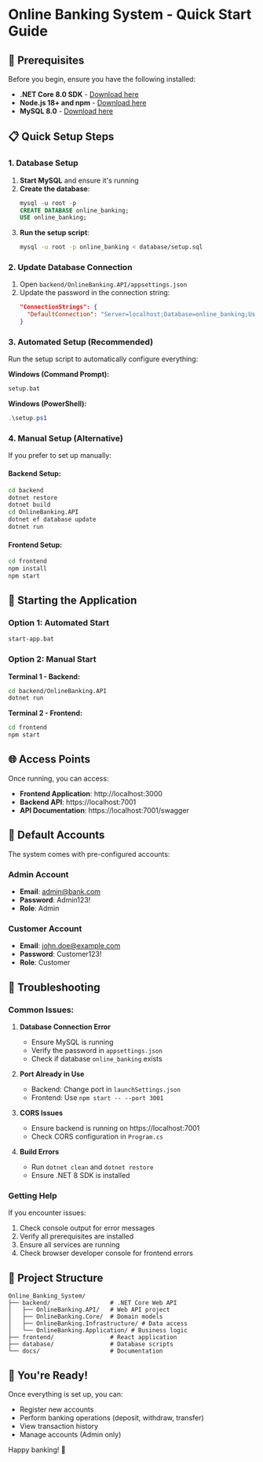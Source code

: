# Online Banking System - Quick Start Guide

## 🚀 Prerequisites

Before you begin, ensure you have the following installed:

- **.NET Core 8.0 SDK** - [Download here](https://dotnet.microsoft.com/download/dotnet/8.0)
- **Node.js 18+ and npm** - [Download here](https://nodejs.org/)
- **MySQL 8.0** - [Download here](https://dev.mysql.com/downloads/mysql/)

## 📋 Quick Setup Steps

### 1. Database Setup

1. **Start MySQL** and ensure it's running
2. **Create the database**:
   ```sql
   mysql -u root -p
   CREATE DATABASE online_banking;
   USE online_banking;
   ```
3. **Run the setup script**:
   ```bash
   mysql -u root -p online_banking < database/setup.sql
   ```

### 2. Update Database Connection

1. Open `backend/OnlineBanking.API/appsettings.json`
2. Update the password in the connection string:
   ```json
   "ConnectionStrings": {
     "DefaultConnection": "Server=localhost;Database=online_banking;User=root;Password=YOUR_MYSQL_PASSWORD;"
   }
   ```

### 3. Automated Setup (Recommended)

Run the setup script to automatically configure everything:

**Windows (Command Prompt):**
```bash
setup.bat
```

**Windows (PowerShell):**
```powershell
.\setup.ps1
```

### 4. Manual Setup (Alternative)

If you prefer to set up manually:

#### Backend Setup:
```bash
cd backend
dotnet restore
dotnet build
cd OnlineBanking.API
dotnet ef database update
dotnet run
```

#### Frontend Setup:
```bash
cd frontend
npm install
npm start
```

## 🎯 Starting the Application

### Option 1: Automated Start
```bash
start-app.bat
```

### Option 2: Manual Start

**Terminal 1 - Backend:**
```bash
cd backend/OnlineBanking.API
dotnet run
```

**Terminal 2 - Frontend:**
```bash
cd frontend
npm start
```

## 🌐 Access Points

Once running, you can access:

- **Frontend Application**: http://localhost:3000
- **Backend API**: https://localhost:7001
- **API Documentation**: https://localhost:7001/swagger

## 👤 Default Accounts

The system comes with pre-configured accounts:

### Admin Account
- **Email**: admin@bank.com
- **Password**: Admin123!
- **Role**: Admin

### Customer Account
- **Email**: john.doe@example.com
- **Password**: Customer123!
- **Role**: Customer

## 🔧 Troubleshooting

### Common Issues:

1. **Database Connection Error**
   - Ensure MySQL is running
   - Verify the password in `appsettings.json`
   - Check if database `online_banking` exists

2. **Port Already in Use**
   - Backend: Change port in `launchSettings.json`
   - Frontend: Use `npm start -- --port 3001`

3. **CORS Issues**
   - Ensure backend is running on https://localhost:7001
   - Check CORS configuration in `Program.cs`

4. **Build Errors**
   - Run `dotnet clean` and `dotnet restore`
   - Ensure .NET 8 SDK is installed

### Getting Help

If you encounter issues:
1. Check console output for error messages
2. Verify all prerequisites are installed
3. Ensure all services are running
4. Check browser developer console for frontend errors

## 📁 Project Structure

```
Online_Banking_System/
├── backend/                 # .NET Core Web API
│   ├── OnlineBanking.API/   # Web API project
│   ├── OnlineBanking.Core/  # Domain models
│   ├── OnlineBanking.Infrastructure/ # Data access
│   └── OnlineBanking.Application/ # Business logic
├── frontend/                # React application
├── database/                # Database scripts
└── docs/                    # Documentation
```

## 🎉 You're Ready!

Once everything is set up, you can:
- Register new accounts
- Perform banking operations (deposit, withdraw, transfer)
- View transaction history
- Manage accounts (Admin only)

Happy banking! 🏦